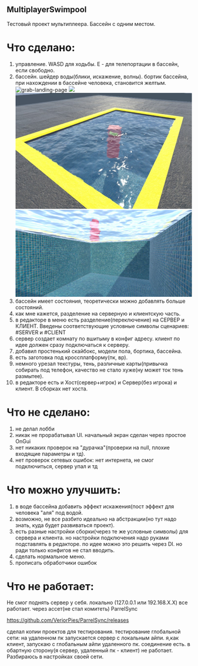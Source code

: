 ## MultiplayerSwimpool
Тестовый проект мультиплеера. Бассейн с одним местом.

# Что сделано: 
1) управление. WASD для ходьбы. E - для телепортации в бассейн, если свободно.
2) бассейн. шейдер воды(блики, искажение, волны). бортик бассейна, при нахождении в бассейне человека, становится желтым.
![grab-landing-page](https://github.com/sally552/MultiplayerSwimpool/blob/main/GitResource/Bliki.gif)
![](http://www.reactiongifs.us/wp-content/uploads/2013/10/nuh_uh_conan_obrien.gif)
![](https://github.com/sally552/MultiplayerSwimpool/blob/main/GitResource/app.jpg)
![](https://github.com/sally552/MultiplayerSwimpool/blob/main/GitResource/app1.jpg)
3) бассейн имеет состояния, теоретически можно добавлять больше состояний.
4) как мне кажется, разделение на серверную и клиентскую часть.
5) в редакторе в меню есть разделение(переключение) на СЕРВЕР и КЛИЕНТ. Введены соответствующие условные символы сценариев: #SERVER и #CLIENT
6) сервер создает комнату по вшитыму в конфиг адресу. клиент по идее должен сразу подключаться к серверу.
7) добавил простенький скайбокс, модели пола, бортика, бассейна.
8) есть заготовка под кроссплатформу(пк, вр).
9) немного урезал текстуры, тень, различные карты(привычка собирать под телефон, качество не стало хуже(ну может ток тень размытее).
10) в редакторе есть и Хост(сервер+игрок) и Сервер(без игрока) и клиент. В сборках нет хоста.

# Что не сделано:
1) не делал лобби
2) никак не прорабатывал UI. начальный экран сделан через простое OnGui
3) нет никаких проверок на "дурачка"(проверки на null, плохие входящие параметры и тд).
4) нет проверок сетевых ошибок: нет интернета, не смог подключиться, сервер упал и тд


# Что можно улучшить:
1) в воде бассейна добавить эффект искажения(пост эффект для человека "аля" под водой.
2) возможно, не все разбито идеально на абстракции(но тут надо знать, куда будет развиваться проект).
3) есть разные настройки сборки(через те же условные символы) для сервера и клиента. но настройки подключения надо руками подставлять в редакторе. по идее можно это решить через DI. но ради только конфигов не стал вводить.
4) сделать нормальное меню.
5) прописать обработчики ошибок

# Что не работает:
Не смог поднять сервер у себя. локально (127.0.0.1 или 192.168.Х.Х) все работает. через ассет(не стал комитеть) ParrelSync

https://github.com/VeriorPies/ParrelSync/releases

сделал копии проектов для тестирования. тестирование глобальной сети: на удаленном пк запускается сервер с локальным айпи. я,как клиент, запускаю с глобальным айпи удаленного пк. соединение есть. в обартную сторону(я сервер, удаленный пк - клиент) не работает. Разбираюсь в настройках своей сети.
